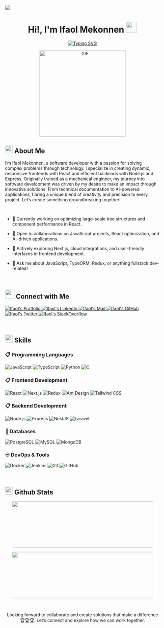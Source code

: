 ![](https://komarev.com/ghpvc/?username=Ifaol&style=flat&color=blue)

<h1 align="center">Hi!, I'm Ifaol Mekonnen <img src="https://media.giphy.com/media/hvRJCLFzcasrR4ia7z/giphy.gif" width="35"></h1>

<div align="center">

[![Typing SVG](https://readme-typing-svg.herokuapp.com?font=Robot-Bold&size=30&color=&center=true&vCenter=true&width=900&height=110&lines=Software+Developer;Frontend+Engineer;Backend+Engineer;AI+Assistant+App+Creator;Technical+Documentation+Specialist;JavaScript+Educator)](https://git.io/typing-svg)
</div>
<p align="center">
 <img height="280rem" alt="GIF" src="https://media0.giphy.com/media/L7AIyTuXaszW3shL0F/giphy.gif?cid=6c09b952ztobwzrhkkedcv1b5zr81ma7hvuul5izrqgyhj5c&ep=v1_internal_gif_by_id&rid=giphy.gif&ct=g" />
</p>

## <img src="https://c.tenor.com/NCRHhqkXrJYAAAAi/programmers-go-internet.gif" width="25">  <b>About Me</b>
I’m Ifaol Mekonnen, a software developer with a passion for solving complex problems through technology. I specialize in creating dynamic, responsive frontends with React and efficient backends with Node.js and Express. Originally trained as a mechanical engineer, my journey into software development was driven by my desire to make an impact through innovative solutions. From technical documentation to AI-powered applications, I bring a unique blend of creativity and precision to every project. Let’s create something groundbreaking together!

<br>

- 🔭 Currently working on optimizing large-scale tree structures and component performance in React.

- 👯 Open to collaborations on JavaScript projects, React optimization, and AI-driven applications.

- 🌱 Actively exploring Next.js, cloud integrations, and user-friendly interfaces in frontend development.

- 💬 Ask me about JavaScript, TypeORM, Redux, or anything fullstack dev-related!

<br>

## <img src="https://media.giphy.com/media/LnQjpWaON8nhr21vNW/giphy.gif" width='30'> <b>Connect with Me</b>

<p align="left">
 <a href="[Your Portfolio Link]">
 <img border="0" alt="Ifaol's Portfolio" src="https://img.icons8.com/external-itim2101-lineal-color-itim2101/40/000000/external-resume-business-recruitment-itim2101-lineal-color-itim2101.png">
 </a>

 <a href="https://www.linkedin.com/in/ifaol-mekonnen/">
 <img border="0" alt="Ifaol's LinkedIn" src="https://img.icons8.com/doodle/40/000000/linkedin--v2.png"/>
 </a>

 <a href="mailto:ifaolmekonnen@gmail.com">
 <img border="0" alt="Ifaol's Mail" src="https://img.icons8.com/doodle/38/000000/gmail-new.png"/>
 </a>

 <a href="https://github.com/Ifaol">
 <img border="0" alt="Ifaol's GitHub" src="https://img.icons8.com/ios-glyphs/40/000000/github.png"/>
 </a>

 <a href="https://twitter.com/Ifaol">
 <img border="0" alt="Ifaol's Twitter" src="https://img.icons8.com/ios-filled/40/000000/twitter.png"/>
 </a>

 <a href="https://stackoverflow.com/users/[Your StackOverflow ID]">
 <img border="0" alt="Ifaol's StackOverflow" src="https://img.icons8.com/?size=50&id=13955&format=png&color=000000" />
 </a>
</p>

<br>

## <img src="https://media.giphy.com/media/iY8CRBdQXODJSCERIr/giphy.gif" width="25">  <b>Skills</b>

### 📋 Programming Languages
<p align="left"> 
  <img alt="JavaScript" src="https://img.shields.io/badge/JavaScript-%23F7DF1E.svg?logo=javascript&logoColor=black">
  <img alt="TypeScript" src="https://img.shields.io/badge/TypeScript-%23007ACC.svg?logo=typescript&logoColor=white">
  <img alt="Python" src="https://img.shields.io/badge/Python-%2314354C.svg?logo=python&logoColor=white">
    <img alt="C" src="https://img.shields.io/badge/C-%2314354C.svg?logo=python&logoColor=white">
</p>

### 📋 Frontend Development
<p align="left"> 
  <img alt="React" src="https://img.shields.io/badge/React-%2320232a.svg?logo=react&logoColor=%2361DAFB">
  <img alt="Next.js" src="https://img.shields.io/badge/Next.js-%23000000.svg?logo=nextdotjs&logoColor=white">
  <img alt="Redux" src="https://img.shields.io/badge/Redux-%23593d88.svg?logo=redux&logoColor=white">
  <img alt="Ant Design" src="https://img.shields.io/badge/Ant%20Design-%230170FE.svg?logo=ant-design&logoColor=white">
  <img alt="Tailwind CSS" src="https://img.shields.io/badge/Tailwind%20CSS-%2338B2AC.svg?logo=tailwind-css&logoColor=white"/>
</p>

### 📋 Backend Development
<p align="left"> 
  <img alt="Node.js" src="https://img.shields.io/badge/Node.js-%2343853D.svg?logo=node.js&logoColor=white">
  <img alt="Express" src="https://img.shields.io/badge/Express.js-%23404d59.svg?logo=express&logoColor=%2361DAFB">
  <img alt="NestJS" src="https://img.shields.io/badge/NestJS-%23E0234E.svg?logo=nestjs&logoColor=white">
  <img alt="Laravel" src="https://img.shields.io/badge/Laravel-%23FF2D20.svg?logo=laravel&logoColor=white">
</p>

### 💾 Databases
<p align="left"> 
  <img alt="PostgreSQL" src="https://img.shields.io/badge/PostgreSQL-%23316192.svg?logo=postgresql&logoColor=white">
  <img alt="MySQL" src="https://img.shields.io/badge/MySQL-%2300f.svg?logo=mysql&logoColor=white">
  <img alt="MongoDB" src="https://img.shields.io/badge/MongoDB-%2347A248.svg?logo=mongodb&logoColor=white">
</p>

### ♾️ DevOps & Tools
<p align="left"> 
  <img alt="Docker" src="https://img.shields.io/badge/Docker-%230db7ed.svg?logo=docker&logoColor=white">
  <img alt="Jenkins" src="https://img.shields.io/badge/Jenkins-%23D24939.svg?logo=jenkins&logoColor=white">
  <img alt="Git" src="https://img.shields.io/badge/Git-%23F05033.svg?logo=git&logoColor=white">
  <img alt="GitHub" src="https://img.shields.io/badge/GitHub-%23181717.svg?logo=github&logoColor=white">
</p>

<br> 

## <img src="https://media1.giphy.com/media/JrXas5ecb4FkwbFpIE/giphy.gif?cid=6c09b952r74c979vfswx4dhc484ak70hb0i56v1j5cwpmq1v&ep=v1_internal_gif_by_id&rid=giphy.gif&ct=g" width="25"> <b>Github Stats</b>

<p align="center"><img width="460" height="150" src="https://github-readme-stats.vercel.app/api/top-langs?username=Ifaol&show_icons=true&locale=en&layout=compact&theme=tokyonight"/460/300"></p>

<p align="center"><img width="460" height="150" src="https://github-readme-streak-stats.herokuapp.com/?user=alamin-babu&theme=tokyonight&&fire=FF801F&currStreakNum=FFBE69&currStreakLabel=FFBE69"/460/300"></p>

<br>
<p align="center">
Looking forward to collaborate and create solutions that make a difference 🏆🏆🏆. Let’s connect and explore how we can work together. </p>
